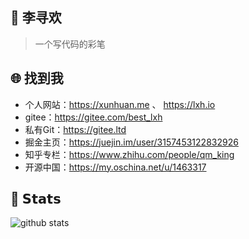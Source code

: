 ## :rocket: 李寻欢

> 一个写代码的彩笔

## :globe_with_meridians: 找到我

- 个人网站：https://xunhuan.me 、 https://lxh.io
- gitee：https://gitee.com/best_lxh
- 私有Git：https://gitee.ltd
- 掘金主页：https://juejin.im/user/3157453122832926
- 知乎专栏：https://www.zhihu.com/people/qm_king
- 开源中国：https://my.oschina.net/u/1463317

## :green_heart: 𝗦𝘁𝗮𝘁𝘀

![github stats](https://github-readme-stats.vercel.app/api?username=li-xunhuan&show_icons=true&theme=dracula)
